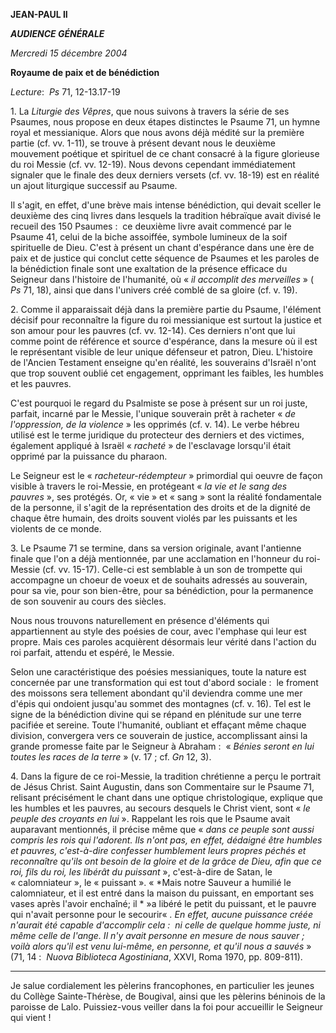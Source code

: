 **JEAN-PAUL II**

***AUDIENCE GÉNÉRALE***

*Mercredi 15 décembre 2004*

**Royaume de paix et de bénédiction**

*Lecture*:  *Ps* 71, 12-13.17-19

1. La *Liturgie des Vêpres*, que nous suivons à travers la série de ses Psaumes, nous propose en deux étapes distinctes le Psaume 71, un hymne royal et messianique. Alors que nous avons déjà médité sur la première partie (cf. vv. 1-11), se trouve à présent devant nous le deuxième mouvement poétique et spirituel de ce chant consacré à la figure glorieuse du roi Messie (cf. vv. 12-19). Nous devons cependant immédiatement signaler que le finale des deux derniers versets (cf. vv. 18-19) est en réalité un ajout liturgique successif au Psaume.

Il s'agit, en effet, d'une brève mais intense bénédiction, qui devait sceller le deuxième des cinq livres dans lesquels la tradition hébraïque avait divisé le recueil des 150 Psaumes :  ce deuxième livre avait commencé par le Psaume 41, celui de la biche assoiffée, symbole lumineux de la soif spirituelle de Dieu. C'est à présent un chant d'espérance dans une ère de paix et de justice qui conclut cette séquence de Psaumes et les paroles de la bénédiction finale sont une exaltation de la présence efficace du Seigneur dans l'histoire de l'humanité, où « *il accomplit des merveilles* » ( *Ps* 71, 18), ainsi que dans l'univers créé comblé de sa gloire (cf. v. 19).

2. Comme il apparaissait déjà dans la première partie du Psaume, l'élément décisif pour reconnaître la figure du roi messianique est surtout la justice et son amour pour les pauvres (cf. vv. 12-14). Ces derniers n'ont que lui comme point de référence et source d'espérance, dans la mesure où il est le représentant visible de leur unique défenseur et patron, Dieu. L'histoire de l'Ancien Testament enseigne qu'en réalité, les souverains d'Israël n'ont que trop souvent oublié cet engagement, opprimant les faibles, les humbles et les pauvres.

C'est pourquoi le regard du Psalmiste se pose à présent sur un roi juste, parfait, incarné par le Messie, l'unique souverain prêt à racheter « *de l'oppression, de la violence* » les opprimés (cf. v. 14). Le verbe hébreu utilisé est le terme juridique du protecteur des derniers et des victimes, également appliqué à Israël « *racheté* » de l'esclavage lorsqu'il était opprimé par la puissance du pharaon.

Le Seigneur est le « *racheteur-rédempteur* » primordial qui oeuvre de façon visible à travers le roi-Messie, en protégeant « *la vie et le sang des pauvres* », ses protégés. Or, « vie » et « sang » sont la réalité fondamentale de la personne, il s'agit de la représentation des droits et de la dignité de chaque être humain, des droits souvent violés par les puissants et les violents de ce monde.

3. Le Psaume 71 se termine, dans sa version originale, avant l'antienne finale que l'on a déjà mentionnée, par une acclamation en l'honneur du roi-Messie (cf. vv. 15-17). Celle-ci est semblable à un son de trompette qui accompagne un choeur de voeux et de souhaits adressés au souverain, pour sa vie, pour son bien-être, pour sa bénédiction, pour la permanence de son souvenir au cours des siècles.

Nous nous trouvons naturellement en présence d'éléments qui appartiennent au style des poésies de cour, avec l'emphase qui leur est propre. Mais ces paroles acquièrent désormais leur vérité dans l'action du roi parfait, attendu et espéré, le Messie.

Selon une caractéristique des poésies messianiques, toute la nature est concernée par une transformation qui est tout d'abord sociale :  le froment des moissons sera tellement abondant qu'il deviendra comme une mer d'épis qui ondoient jusqu'au sommet des montagnes (cf. v. 16). Tel est le signe de la bénédiction divine qui se répand en plénitude sur une terre pacifiée et sereine. Toute l'humanité, oubliant et effaçant même chaque division, convergera vers ce souverain de justice, accomplissant ainsi la grande promesse faite par le Seigneur à Abraham :  « *Bénies seront en lui toutes les races de la terre* » (v. 17 ; cf. *Gn* 12, 3).

4. Dans la figure de ce roi-Messie, la tradition chrétienne a perçu le portrait de Jésus Christ. Saint Augustin, dans son Commentaire sur le Psaume 71, relisant précisément le chant dans une optique christologique, explique que les humbles et les pauvres, au secours desquels le Christ vient, sont « *le peuple des croyants en lui* ». Rappelant les rois que le Psaume avait auparavant mentionnés, il précise même que « *dans ce peuple sont aussi compris les rois qui l'adorent. Ils n'ont pas, en effet, dédaigné être humbles et pauvres, c'est-à-dire confesser humblement leurs propres péchés et reconnaître qu'ils ont besoin de la gloire et de la grâce de Dieu, afin que ce roi, fils du roi, les libérât du puissant* », c'est-à-dire de Satan, le « calomniateur », le « puissant ». « *Mais notre Sauveur a humilié le calomniateur, et il est entré dans la maison du puissant, en emportant ses vases après l'avoir enchaîné; il * »a libéré le petit du puissant, et le pauvre qui n'avait personne pour le secourir« *. En effet, aucune puissance créée n'aurait été capable d'accomplir cela :  ni celle de quelque homme juste, ni même celle de l'ange. Il n'y avait personne en mesure de nous sauver ; voilà alors qu'il est venu lui-même, en personne, et qu'il nous a sauvés* » (71, 14 :  *Nuova Biblioteca Agostiniana*, XXVI, Roma 1970, pp. 809-811).

***

Je salue cordialement les pèlerins francophones, en particulier les jeunes du Collège Sainte-Thérèse, de Bougival, ainsi que les pèlerins béninois de la paroisse de Lalo. Puissiez-vous veiller dans la foi pour accueillir le Seigneur qui vient !